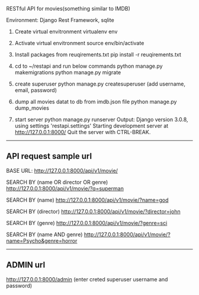 RESTful API for movies(something similar to IMDB)

Environment: Django Rest Framework, sqlite

1) Create virtual envitronment
    virtualenv env

2) Activate virtual envitronment
    source env/bin/activate

3) Install packages from reuqirements.txt
    pip install -r reuqirements.txt

4) cd to ~/restapi and run below commands
    python manage.py makemigrations
    python manage.py migrate

5) create superuser
    python manage.py createsuperuser
    (add username, email, password)

6) dump all movies datat to db from imdb.json file
    python manage.py dump_movies

7) start server 
    python manage.py runserver
  Output:
    Django version 3.0.8, using settings 'restapi.settings'                                       Starting development server at http://127.0.0.1:8000/                                         Quit the server with CTRL-BREAK. 

-----------------------
API request sample url
-----------------------

  BASE URL:
    http://127.0.0.1:8000/api/v1/movie/


  SEARCH BY (name OR director OR genre)
    http://127.0.0.1:8000/api/v1/movie/?q=superman

  SEARCH BY (name)
    http://127.0.0.1:8000/api/v1/movie/?name=god

  SEARCH BY (director)
    http://127.0.0.1:8000/api/v1/movie/?director=john

  SEARCH BY (genre)
    http://127.0.0.1:8000/api/v1/movie/?genre=sci

  SEARCH BY (name AND genre)
    http://127.0.0.1:8000/api/v1/movie/?name=Psycho&genre=horror


----------
ADMIN url
----------
  http://127.0.0.1:8000/admin
  (enter creted superuser username and password)

